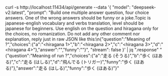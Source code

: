 curl -s http://localhost:11434/api/generate --data '{ "model": "deepseek-v2:latest", "prompt": "Build one multiple answer question, four choice answers. One of the wrong answers should be funny or a joke.Topic is japanese-english vocabulary and verbs translation, level should be japanese for beginners. Use english on the question and hiragana only for the choices, no romanization. Do not add any other comment nor explanation, reply just in raw JSON like this:\n{\"question\":\"Meaning of <english word> ?\",\"choices\":{\"a\":\"<hiragana 1>\",\"b\":\"<hiragana 2>\",\"c\":\"<hiragana 3>\",\"d\":\"<hiragana 4>\"},\"answer\":\"<correct answer letter>\",\"funny\":\"<funny answer letter>\"}", "stream": false }' | jq ".response"
" {\"question\":\"Meaning of run ?\",\"choices\":{\"a\":\"走る (そうる)\",\"b\":\"歩く (ほある)\",\"c\":\"走る (はしる)\",\"d\":\"飛んでる (トリガー)\",\"funny\":\"歩く (ほある)\"},\"answer\":\"走る (はしる)\",\"funny\":\"歩く (ほある)\"}"
